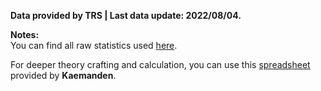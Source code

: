 **Data provided by TRS | Last data update: 2022/08/04.**

**Notes:**  
You can find all raw statistics used [here](https://github.com/Mazzzoni/b4bstats/blob/main/data/weapons/weapons.json).

For deeper theory crafting and calculation, you can use this [spreadsheet](https://docs.google.com/spreadsheets/d/1vVgiHtr_LubgqSD0HvYPHSTmDmOsBtuhyJK4CWWBDnk) provided by **Kaemanden**.